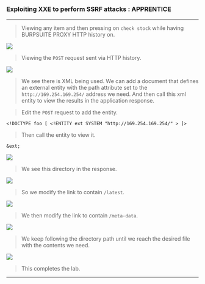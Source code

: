 
### Exploiting XXE to perform SSRF attacks : APPRENTICE

---


> Viewing any item and then pressing on `check stock` while having BURPSUITE PROXY HTTP history on.

![](check-stock.png)

> Viewing the `POST` request sent via HTTP history.

![](lab1-post.png)

> We see there is XML being used.
> We can add a document that defines an external entity with the path attribute set to the `http://169.254.169.254/` address we need.
> And then call this xml entity to view the results in the application response.

> Edit the `POST` request to add the entity.
```
<!DOCTYPE foo [ <!ENTITY ext SYSTEM "http://169.254.169.254/" > ]>
```

> Then call the entity to view it.
```
&ext;
```

![](lab2-xml.png)

> We see this directory in the response.

![](lab2-1.png)

> So we modify the link to contain `/latest`.

![](lab2-2.png)

> We then modify the link to contain `/meta-data`.

![](lab2-3.png)

> We keep following the directory path until we reach the desired file with the contents we need.

![](lab2-4.png)

> This completes the lab.

---
